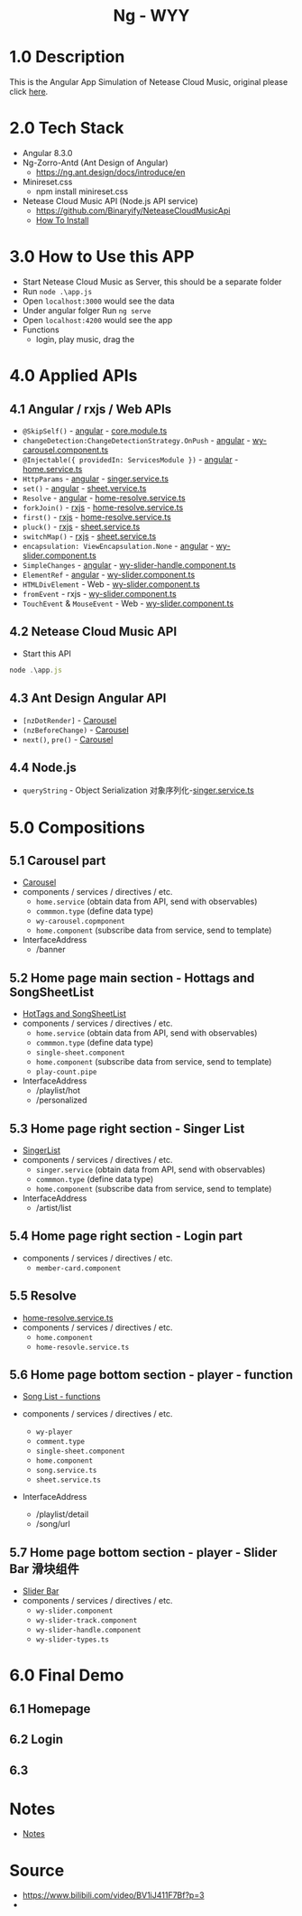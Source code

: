<h1 align='center'>Ng - WYY</h1>

# 1.0 Description
This is the Angular App Simulation of Netease Cloud Music, original please click [here](https://music.163.com/).

# 2.0 Tech Stack
- Angular 8.3.0
- Ng-Zorro-Antd (Ant Design of Angular)
  - https://ng.ant.design/docs/introduce/en
- Minireset.css
  - npm install minireset.css
- Netease Cloud Music API (Node.js API service)
  - https://github.com/Binaryify/NeteaseCloudMusicApi
  - [How To Install](https://github.com/puddlejumper26/ng-wyy/issues/2)


# 3.0 How to Use this APP
- Start Netease Cloud Music as Server, this should be a separate folder
- Run `node .\app.js`
- Open `localhost:3000` would see the data
- Under angular folger Run `ng serve`
- Open `localhost:4200` would see the app
- Functions
  - login, play music, drag the

# 4.0 Applied APIs

## 4.1 Angular / rxjs / Web APIs
- `@SkipSelf()` - <u>angular</u> - [core.module.ts](https://github.com/puddlejumper26/ng-wyy/blob/main/src/app/core/core.module.ts)
- `changeDetection:ChangeDetectionStrategy.OnPush` - <u>angular</u> - [wy-carousel.component.ts](https://github.com/puddlejumper26/ng-wyy/blob/main/src/app/pages/home/components/wy-carousel/wy-carousel.component.ts)
- `@Injectable({ providedIn: ServicesModule })` - <u>angular</u> - [home.service.ts](https://github.com/puddlejumper26/ng-wyy/blob/main/src/app/services/home.service.ts)
- `HttpParams` - <u>angular</u> - [singer.service.ts](https://github.com/puddlejumper26/ng-wyy/blob/main/src/app/services/singer.service.ts)
- `set()` - <u>angular</u> -  [sheet.vervice.ts](https://github.com/puddlejumper26/ng-wyy/blob/main/src/app/services/sheet.service.ts)
- `Resolve` - <u>angular</u> - [home-resolve.service.ts](https://github.com/puddlejumper26/ng-wyy/blob/main/src/app/pages/home/home-resolve.service.ts)
- `forkJoin()` - <u>rxjs</u> - [home-resolve.service.ts](https://github.com/puddlejumper26/ng-wyy/blob/main/src/app/pages/home/home-resolve.service.ts)
- `first()` - <u>rxjs</u> - [home-resolve.service.ts](https://github.com/puddlejumper26/ng-wyy/blob/main/src/app/pages/home/home-resolve.service.ts)
- `pluck()` - <u>rxjs</u> - [sheet.service.ts](https://github.com/puddlejumper26/ng-wyy/blob/main/src/app/services/sheet.service.ts)
- `switchMap()` - <u>rxjs</u> - [sheet.service.ts](https://github.com/puddlejumper26/ng-wyy/blob/main/src/app/services/sheet.service.ts)
- `encapsulation: ViewEncapsulation.None` - <u>angular</u> - [wy-slider.component.ts](https://github.com/puddlejumper26/ng-wyy/blob/main/src/app/share/wy-ui/wy-slider/wy-slider.component.ts)
- `SimpleChanges` - <u>angular</u> - [wy-slider-handle.component.ts](https://github.com/puddlejumper26/ng-wyy/blob/main/src/app/share/wy-ui/wy-slider/wy-slider-handle.component.ts)
- `ElementRef` - <u>angular</u> - [wy-slider.component.ts](https://github.com/puddlejumper26/ng-wyy/blob/main/src/app/share/wy-ui/wy-slider/wy-slider.component.ts)
- `HTMLDivElement` - Web - [wy-slider.component.ts](https://github.com/puddlejumper26/ng-wyy/blob/main/src/app/share/wy-ui/wy-slider/wy-slider.component.ts)
- `fromEvent` - rxjs - [wy-slider.component.ts](https://github.com/puddlejumper26/ng-wyy/blob/main/src/app/share/wy-ui/wy-slider/wy-slider.component.ts)
- `TouchEvent` & `MouseEvent` - Web - [wy-slider.component.ts](https://github.com/puddlejumper26/ng-wyy/blob/main/src/app/share/wy-ui/wy-slider/wy-slider.component.ts)

## 4.2 Netease Cloud Music API
- Start this API
```ts
node .\app.js
```

## 4.3 Ant Design Angular API
- `[nzDotRender]` - [Carousel](https://github.com/puddlejumper26/ng-wyy/issues/3)
- `(nzBeforeChange)` - [Carousel](https://github.com/puddlejumper26/ng-wyy/issues/3)
- `next()`, `pre()` - [Carousel](https://github.com/puddlejumper26/ng-wyy/issues/3)


## 4.4 Node.js
- `queryString` - Object Serialization 对象序列化-[singer.service.ts](https://github.com/puddlejumper26/ng-wyy/blob/main/src/app/services/singer.service.ts)

# 5.0 Compositions

## 5.1 Carousel part
- [Carousel](https://github.com/puddlejumper26/ng-wyy/issues/3)
- components / services / directives / etc.
  - `home.service` (obtain data from API, send with observables)
  - `commmon.type` (define data type)
  - `wy-carousel.copmponent`
  - `home.component` (subscribe data from service, send to template)
- InterfaceAddress
  - /banner

## 5.2 Home page main section - Hottags and SongSheetList
- [HotTags and SongSheetList](https://github.com/puddlejumper26/ng-wyy/issues/4)
- components / services / directives / etc.
  - `home.service`   (obtain data from API, send with observables)
  - `commmon.type`   (define data type)
  - `single-sheet.component`
  - `home.component`  (subscribe data from service, send to template)
  - `play-count.pipe`
- InterfaceAddress
  - /playlist/hot
  - /personalized

## 5.3 Home page right section - Singer List
- [SingerList](https://github.com/puddlejumper26/ng-wyy/issues/5)
- components / services / directives / etc.
  - `singer.service` (obtain data from API, send with observables)
  - `commmon.type` (define data type)
  - `home.component` (subscribe data from service, send to template)
- InterfaceAddress
  - /artist/list

## 5.4 Home page right section - Login part
- components / services / directives / etc.
  - `member-card.component`

## 5.5 Resolve
- [home-resolve.service.ts](https://github.com/puddlejumper26/ng-wyy/issues/6)
- components / services / directives / etc.
  - `home.component`
  - `home-resovle.service.ts`


## 5.6 Home page bottom section - player - function
- [Song List - functions](https://github.com/puddlejumper26/ng-wyy/issues/7)
- components / services / directives / etc.
  - `wy-player`
  - `comment.type`
  - `single-sheet.component`
  - `home.component`
  - `song.service.ts`
  - `sheet.service.ts`

- InterfaceAddress
  - /playlist/detail
  - /song/url

## 5.7 Home page bottom section - player - Slider Bar 滑块组件
- [Slider Bar](https://github.com/puddlejumper26/ng-wyy/issues/8)
- components / services / directives / etc.
  - `wy-slider.component`
  - `wy-slider-track.component`
  - `wy-slider-handle.component`
  - `wy-slider-types.ts`


# 6.0 Final Demo

## 6.1 Homepage
## 6.2 Login
## 6.3

# Notes
- [Notes](https://github.com/puddlejumper26/ng-wyy/issues/1)


# Source
- https://www.bilibili.com/video/BV1iJ411F7Bf?p=3
-